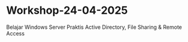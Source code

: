 # Workshop-24-04-2025
Belajar Windows Server Praktis Active Directory, File Sharing &amp; Remote Access
